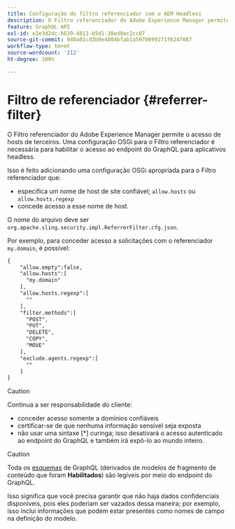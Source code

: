 ```yaml
---
title: Configuração do filtro referenciador com o AEM Headless
description: O Filtro referenciador do Adobe Experience Manager permite o acesso de hosts de terceiros. Uma configuração OSGi para o Filtro referenciador é necessária para habilitar o acesso ao endpoint do GraphQL para aplicativos headless.
feature: GraphQL API
exl-id: e2e3d2dc-b839-4811-b5d1-38ed8ec2cc87
source-git-commit: 940a01cd3b9e4804bfab1a5970699271f624f087
workflow-type: tm+mt
source-wordcount: '212'
ht-degree: 100%

---
```


# Filtro de referenciador {#referrer-filter}

O Filtro referenciador do Adobe Experience Manager permite o acesso de hosts de terceiros. Uma configuração OSGi para o Filtro referenciador é necessária para habilitar o acesso ao endpoint do GraphQL para aplicativos headless.

Isso é feito adicionando uma configuração OSGi apropriada para o Filtro referenciador que:

* especifica um nome de host de site confiável; `allow.hosts` ou `allow.hosts.regexp`
* concede acesso a esse nome de host.

O nome do arquivo deve ser `org.apache.sling.security.impl.ReferrerFilter.cfg.json`.

Por exemplo, para conceder acesso a solicitações com o referenciador `my.domain`, é possível:

```xml
{
    "allow.empty":false,
    "allow.hosts":[
      "my.domain"
    ],
    "allow.hosts.regexp":[
      ""
    ],
    "filter.methods":[
      "POST",
      "PUT",
      "DELETE",
      "COPY",
      "MOVE"
    ],
    "exclude.agents.regexp":[
      ""
    ]
}
```

>[!CAUTION]
>
>Continua a ser responsabilidade do cliente:
>
>* conceder acesso somente a domínios confiáveis
>* certificar-se de que nenhuma informação sensível seja exposta
>* não usar uma sintaxe [*] curinga; isso desativará o acesso autenticado ao endpoint do GraphQL e também irá expô-lo ao mundo inteiro.


>[!CAUTION]
>
>Toda os [esquemas](#schema-generation) de GraphQL (derivados de modelos de fragmento de conteúdo que foram **Habilitados**) são legíveis por meio do endpoint do GraphQL.
>
>Isso significa que você precisa garantir que não haja dados confidenciais disponíveis, pois eles poderiam ser vazados dessa maneira; por exemplo, isso inclui informações que podem estar presentes como nomes de campo na definição do modelo.
